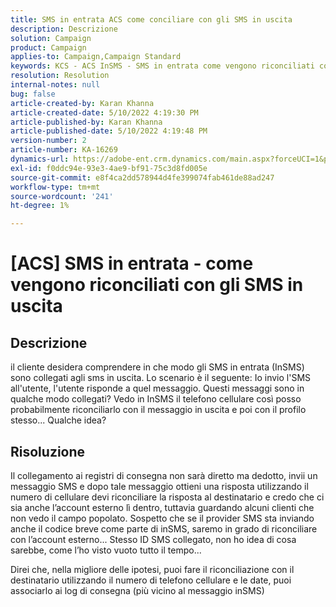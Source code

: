 ```yaml
---
title: SMS in entrata ACS come conciliare con gli SMS in uscita
description: Descrizione
solution: Campaign
product: Campaign
applies-to: Campaign,Campaign Standard
keywords: KCS - ACS InSMS - SMS in entrata come vengono riconciliati con gli SMS in uscita
resolution: Resolution
internal-notes: null
bug: false
article-created-by: Karan Khanna
article-created-date: 5/10/2022 4:19:30 PM
article-published-by: Karan Khanna
article-published-date: 5/10/2022 4:19:48 PM
version-number: 2
article-number: KA-16269
dynamics-url: https://adobe-ent.crm.dynamics.com/main.aspx?forceUCI=1&pagetype=entityrecord&etn=knowledgearticle&id=5aa7ebf4-7cd0-ec11-a7b5-00224809c556
exl-id: f0ddc94e-93e3-4ae9-bf91-75c3d8fd005e
source-git-commit: e8f4ca2dd578944d4fe399074fab461de88ad247
workflow-type: tm+mt
source-wordcount: '241'
ht-degree: 1%

---
```


# [ACS] SMS in entrata - come vengono riconciliati con gli SMS in uscita

## Descrizione


il cliente desidera comprendere in che modo gli SMS in entrata (InSMS) sono collegati agli sms in uscita.
Lo scenario è il seguente: Io invio l&#39;SMS all&#39;utente, l&#39;utente risponde a quel messaggio.
Questi messaggi sono in qualche modo collegati? Vedo in InSMS il telefono cellulare così posso probabilmente riconciliarlo con il messaggio in uscita e poi con il profilo stesso... Qualche idea?


## Risoluzione


Il collegamento ai registri di consegna non sarà diretto ma dedotto, invii un messaggio SMS e dopo tale messaggio ottieni una risposta utilizzando il numero di cellulare devi riconciliare la risposta al destinatario e credo che ci sia anche l’account esterno lì dentro, tuttavia guardando alcuni clienti che non vedo il campo popolato. Sospetto che se il provider SMS sta inviando anche il codice breve come parte di inSMS, saremo in grado di riconciliare con l’account esterno... Stesso ID SMS collegato, non ho idea di cosa sarebbe, come l’ho visto vuoto tutto il tempo...



Direi che, nella migliore delle ipotesi, puoi fare il riconciliazione con il destinatario utilizzando il numero di telefono cellulare e le date, puoi associarlo ai log di consegna (più vicino al messaggio inSMS)
